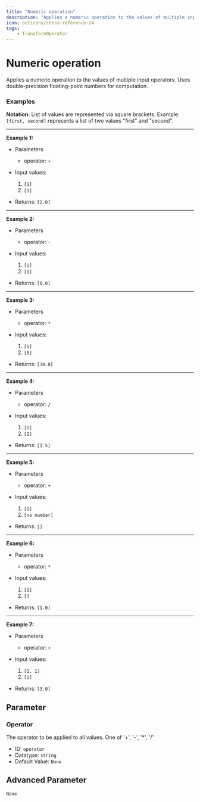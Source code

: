 ```yaml
---
title: "Numeric operation"
description: "Applies a numeric operation to the values of multiple input operators. Uses double-precision floating-point numbers for computation."
icon: octicons/cross-reference-24
tags: 
    - TransformOperator
---
```

# Numeric operation
<!-- This file was generated - DO NOT CHANGE IT MANUALLY -->



Applies a numeric operation to the values of multiple input operators. Uses double-precision floating-point numbers for computation.

### Examples

**Notation:** List of values are represented via square brackets. Example: `[first, second]` represents a list of two values "first" and "second".

---
**Example 1:**

* Parameters
    * operator: `+`

* Input values:
    1. `[1]`
    2. `[1]`

* Returns: `[2.0]`


---
**Example 2:**

* Parameters
    * operator: `-`

* Input values:
    1. `[1]`
    2. `[1]`

* Returns: `[0.0]`


---
**Example 3:**

* Parameters
    * operator: `*`

* Input values:
    1. `[5]`
    2. `[6]`

* Returns: `[30.0]`


---
**Example 4:**

* Parameters
    * operator: `/`

* Input values:
    1. `[5]`
    2. `[2]`

* Returns: `[2.5]`


---
**Example 5:**

* Parameters
    * operator: `+`

* Input values:
    1. `[1]`
    2. `[no number]`

* Returns: `[]`


---
**Example 6:**

* Parameters
    * operator: `*`

* Input values:
    1. `[1]`
    2. `[]`

* Returns: `[1.0]`


---
**Example 7:**

* Parameters
    * operator: `+`

* Input values:
    1. `[1, 1]`
    2. `[1]`

* Returns: `[3.0]`




## Parameter

### Operator

The operator to be applied to all values. One of '+', '-', '*', '/'

- ID: `operator`
- Datatype: `string`
- Default Value: `None`





## Advanced Parameter

`None`
